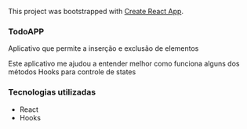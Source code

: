 This project was bootstrapped with [Create React App](https://github.com/facebook/create-react-app).
### TodoAPP

  <p> Aplicativo que permite a inserção e exclusão de elementos</p>
  <p>Este aplicativo me ajudou a entender melhor como funciona alguns dos métodos Hooks para controle de  states</p>
<h3> Tecnologias utilizadas</h3>
  <ul> 
  <li>React</li>
  <li>Hooks</li>

</ul>
